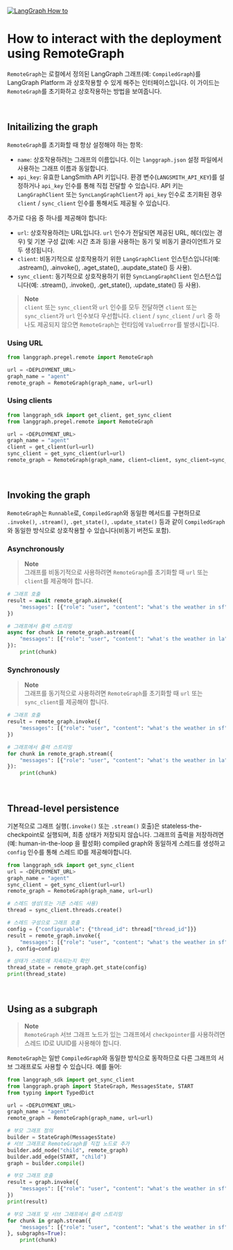 [![LangGraph How to](https://img.shields.io/badge/LangGraph-How_to-yellow?logo=langgraph)](https://langchain-ai.github.io/langgraph/how-tos/use-remote-graph/)


# How to interact with the deployment using RemoteGraph

`RemoteGraph`는 로컬에서 정의된 LangGraph 그래프(예: `CompiledGraph`)를 LangGraph Platform 과 상호작용할 수 있게 해주는 인터페이스입니다. 이 가이드는 `RemoteGraph`를 초기화하고 상호작용하는 방법을 보여줍니다.

<br>

## Initailizing the graph

`RemoteGraph`를 초기화할 때 항상 설정해야 하는 항목:
- `name`: 상호작용하려는 그래프의 이름입니다. 이는 `langgraph.json` 설정 파일에서 사용하는 그래프 이름과 동일합니다.
- `api_key`: 유효한 LangSmith API 키입니다. 환경 변수(`LANGSMITH_API_KEY`)를 설정하거나 `api_key` 인수를 통해 직접 전달할 수 있습니다. API 키는 `LangGraphClient` 또는 `SyncLangGraphClient`가 `api_key` 인수로 초기화된 경우 `client` / `sync_client` 인수를 통해서도 제공될 수 있습니다.

추가로 다음 중 하나를 제공해야 합니다:
- `url`: 상호작용하려는 URL입니다. `url` 인수가 전달되면 제공된 URL, 헤더(있는 경우) 및 기본 구성 값(예: 시간 초과 등)을 사용하는 동기 및 비동기 클라이언트가 모두 생성됩니다.
- `client`: 비동기적으로 상호작용하기 위한 `LangGraphClient` 인스턴스입니다(예: .astream(), .ainvoke(), .aget_state(), .aupdate_state() 등 사용).
- `sync_client`: 동기적으로 상호작용하기 위한 `SyncLangGraphClient` 인스턴스입니다(예: .stream(), .invoke(), .get_state(), .update_state() 등 사용).

> **Note**  
> `client` 또는 `sync_client`와 `url` 인수를 모두 전달하면 `client` 또는 `sync_client`가 `url` 인수보다 우선합니다. `client` / `sync_client` / `url` 중 하나도 제공되지 않으면 `RemoteGraph`는 런타임에 `ValueError`를 발생시킵니다.


### Using URL

```python
from langgraph.pregel.remote import RemoteGraph

url = <DEPLOYMENT_URL>
graph_name = "agent"
remote_graph = RemoteGraph(graph_name, url=url)
```


### Using clients

```python
from langgraph_sdk import get_client, get_sync_client
from langgraph.pregel.remote import RemoteGraph

url = <DEPLOYMENT_URL>
graph_name = "agent"
client = get_client(url=url)
sync_client = get_sync_client(url=url)
remote_graph = RemoteGraph(graph_name, client=client, sync_client=sync_client)
```

<br>

## Invoking the graph

`RemoteGraph`는 `Runnable`로, `CompiledGraph`와 동일한 메서드를 구현하므로 `.invoke()`, `.stream()`, `.get_state()`, `.update_state()` 등과 같이 `CompiledGraph`와 동일한 방식으로 상호작용할 수 있습니다(비동기 버전도 포함).


### Asynchronously

> **Note**  
> 그래프를 비동기적으로 사용하려면 `RemoteGraph`를 초기화할 때 `url` 또는 `client`를 제공해야 합니다.

```python
# 그래프 호출
result = await remote_graph.ainvoke({
    "messages": [{"role": "user", "content": "what's the weather in sf"}]
})

# 그래프에서 출력 스트리밍
async for chunk in remote_graph.astream({
    "messages": [{"role": "user", "content": "what's the weather in la"}]
}):
    print(chunk)
```


### Synchronously

> **Note**  
> 그래프를 동기적으로 사용하려면 `RemoteGraph`를 초기화할 때 `url` 또는 `sync_client`를 제공해야 합니다.

```python
# 그래프 호출
result = remote_graph.invoke({
    "messages": [{"role": "user", "content": "what's the weather in sf"}]
})

# 그래프에서 출력 스트리밍
for chunk in remote_graph.stream({
    "messages": [{"role": "user", "content": "what's the weather in la"}]
}):
    print(chunk)
```

<br>

## Thread-level persistence

기본적으로 그래프 실행(`.invoke()` 또는 `.stream()` 호출)은 stateless-the-checkpoint로 실행되며, 최종 상태가 저장되지 않습니다. 그래프의 출력을 저장하려면(예: human-in-the-loop 을 활성화) compiled graph와 동일하게 스레드를 생성하고 `config` 인수를 통해 스레드 ID를 제공해야합니다.


```python
from langgraph_sdk import get_sync_client
url = <DEPLOYMENT_URL>
graph_name = "agent"
sync_client = get_sync_client(url=url)
remote_graph = RemoteGraph(graph_name, url=url)

# 스레드 생성(또는 기존 스레드 사용)
thread = sync_client.threads.create()

# 스레드 구성으로 그래프 호출
config = {"configurable": {"thread_id": thread["thread_id"]}}
result = remote_graph.invoke({
    "messages": [{"role": "user", "content": "what's the weather in sf"}]
}, config=config)

# 상태가 스레드에 지속되는지 확인
thread_state = remote_graph.get_state(config)
print(thread_state)
```

<br>

## Using as a subgraph

> **Note**  
> `RemoteGraph` 서브 그래프 노드가 있는 그래프에서 `checkpointer`를 사용하려면 스레드 ID로 UUID를 사용해야 합니다.

`RemoteGraph`는 일반 `CompiledGraph`와 동일한 방식으로 동작하므로 다른 그래프의 서브 그래프로도 사용할 수 있습니다. 예를 들어:

```python
from langgraph_sdk import get_sync_client
from langgraph.graph import StateGraph, MessagesState, START
from typing import TypedDict

url = <DEPLOYMENT_URL>
graph_name = "agent"
remote_graph = RemoteGraph(graph_name, url=url)

# 부모 그래프 정의
builder = StateGraph(MessagesState)
# 서브 그래프로 RemoteGraph를 직접 노드로 추가
builder.add_node("child", remote_graph)
builder.add_edge(START, "child")
graph = builder.compile()

# 부모 그래프 호출
result = graph.invoke({
    "messages": [{"role": "user", "content": "what's the weather in sf"}]
})
print(result)

# 부모 그래프 및 서브 그래프에서 출력 스트리밍
for chunk in graph.stream({
    "messages": [{"role": "user", "content": "what's the weather in sf"}]
}, subgraphs=True):
    print(chunk)
```
